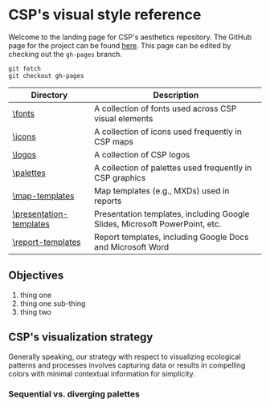 # CSP's visual style reference
Welcome to the landing page for CSP's aesthetics repository. The GitHub page for the project can be found [here](http://csp-inc.github.io/aesthetics/). This page can be edited by checking out the `gh-pages` branch.

```
git fetch
git checkout gh-pages
```

Directory | Description
--- | ---
[\fonts](fonts/) | A collection of fonts used across CSP visual elements
[\icons](icons/) | A collection of icons used frequently in CSP maps
[\logos](logos/) | A collection of CSP logos
[\palettes](palettes/) | A collection of palettes used frequently in CSP graphics
[\map-templates](map-templates/) | Map templates (e.g., MXDs) used in reports
[\presentation-templates](presentation-templates/) | Presentation templates, including Google Slides, Microsoft PowerPoint, etc.
[\report-templates](report-templates/) | Report templates, including Google Docs and Microsoft Word

## Objectives
1. thing one
  1. thing one sub-thing
2. thing two

## CSP's visualization strategy
Generally speaking, our strategy with respect to visualizing ecological patterns
and processes involves capturing data or results in compelling colors with
minimal contextual information for simplicity.

###  Sequential vs. diverging palettes
